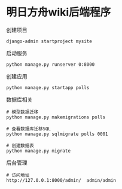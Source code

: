 # 明日方舟wiki后端程序

创建项目
```shell
django-admin startproject mysite
```

启动服务  
```shell
python manage.py runserver 0:8000
```

创建应用
```shell
python manage.py startapp polls
```

数据库相关
```shell
# 模型数据迁移
python manage.py makemigrations polls

# 查看数据库迁移SQL
python manage.py sqlmigrate polls 0001

# 创建数据表
python manage.py migrate
```

后台管理
```shell
# 访问地址
http://127.0.0.1:8000/admin/  admin/admin

```